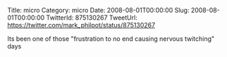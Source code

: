 Title: micro
Category: micro
Date: 2008-08-01T00:00:00
Slug: 2008-08-01T00:00:00
TwitterId: 875130267
TweetUrl: https://twitter.com/mark_philpot/status/875130267

Its been one of those "frustration to no end causing nervous twitching" days
